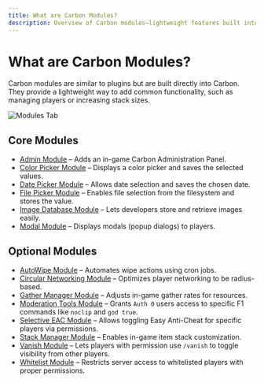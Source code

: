 ```yaml
---
title: What are Carbon Modules?
description: Overview of Carbon modules—lightweight features built into Carbon that extend functionality like player management, modals, and more.
---
```


# What are Carbon Modules?

Carbon modules are similar to plugins but are built directly into Carbon. They provide a lightweight way to add common
functionality, such as managing players or increasing stack sizes.

![Modules Tab](/misc/modules_a.webp)

## Core Modules

- [Admin Module](admin-module) – Adds an in-game Carbon Administration Panel.
- [Color Picker Module](color-picker-module) – Displays a color picker and saves the selected values.
- [Date Picker Module](date-picker-module) – Allows date selection and saves the chosen date.
- [File Picker Module](file-picker-module) – Enables file selection from the filesystem and stores the value.
- [Image Database Module](image-db-module) – Lets developers store and retrieve images easily.
- [Modal Module](modal-module) – Displays modals (popup dialogs) to players.

## Optional Modules

- [AutoWipe Module](optional-modules/autowipe-module) – Automates wipe actions using cron jobs.
- [Circular Networking Module](optional-modules/circularnetworking-module) – Optimizes player networking to be
  radius-based.
- [Gather Manager Module](optional-modules/gather-manager-module) – Adjusts in-game gather rates for resources.
- [Moderation Tools Module](optional-modules/moderation-tools-module) – Grants `Auth 0` users access to specific F1
  commands like `noclip` and `god true`.
- [Selective EAC Module](optional-modules/selective-eac-module) – Allows toggling Easy Anti-Cheat for specific players
  via permissions.
- [Stack Manager Module](optional-modules/stack-manager-module) – Enables in-game item stack customization.
- [Vanish Module](optional-modules/vanish-module) – Lets players with permission use `/vanish` to toggle visibility from
  other players.
- [Whitelist Module](optional-modules/whitelist-module) – Restricts server access to whitelisted players with proper
  permissions.
